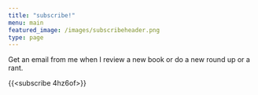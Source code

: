 ```yaml
---
title: "subscribe!"
menu: main
featured_image: /images/subscribeheader.png
type: page
---
```


Get an email from me when I review a new book or do a new round up or a rant. 

{{<subscribe 4hz6of>}}


